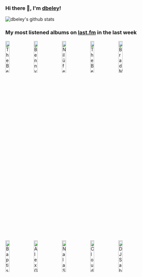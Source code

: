 ### Hi there 👋, I'm [dbeley](https://dbeley.ovh/en)!

![dbeley's github stats](https://github-readme-stats.vercel.app/api?username=dbeley)

### My most listened albums on [last.fm](https://www.last.fm/user/d_beley) in the last week

[<img src='https://lastfm.freetls.fastly.net/i/u/300x300/a196da5cbfd2821d6a33d5978b820d05.jpg' width='16%' height='16%' alt='The Beatles - The Beatles'>](https://www.last.fm/music/the%2bbeatles/the%2bbeatles)&nbsp;
[<img src='https://lastfm.freetls.fastly.net/i/u/300x300/0219c3d253127cdb95fec5a4f16e6d89.jpg' width='16%' height='16%' alt='Benny Goodman - The Famous 1938 Carnegie Hall Jazz Concert'>](https://www.last.fm/music/benny%2bgoodman/the%2bfamous%2b1938%2bcarnegie%2bhall%2bjazz%2bconcert)&nbsp;
[<img src='https://lastfm.freetls.fastly.net/i/u/300x300/8e557c5e0b08733673d22fb8c1344115.png' width='16%' height='16%' alt='Nilüfer Yanya - My Method Actor'>](https://www.last.fm/music/nil%25c3%25bcfer%2byanya/my%2bmethod%2bactor)&nbsp;
[<img src='https://lastfm.freetls.fastly.net/i/u/300x300/deaec2d4735bea0d1c45fc75261624ae.jpg' width='16%' height='16%' alt='The Beatles - Revolver'>](https://www.last.fm/music/the%2bbeatles/revolver)&nbsp;
[<img src='https://lastfm.freetls.fastly.net/i/u/300x300/f76fb79ea21151a98679ec398798bd4e.jpg' width='16%' height='16%' alt='Brad Mehldau - Your Mother Should Know: Brad Mehldau Plays The Beatles'>](https://www.last.fm/music/brad%2bmehldau/your%2bmother%2bshould%2bknow%253a%2bbrad%2bmehldau%2bplays%2bthe%2bbeatles)&nbsp;
<br>
[<img src='https://lastfm.freetls.fastly.net/i/u/300x300/4d54f37e810545c4a7c8486e19a625f7.jpg' width='16%' height='16%' alt='Baptiste Trotignon - Song Song Song'>](https://www.last.fm/music/baptiste%2btrotignon/song%2bsong%2bsong)&nbsp;
[<img src='https://lastfm.freetls.fastly.net/i/u/300x300/0b8520054cfd8af493b44a8bed0a2361.jpg' width='16%' height='16%' alt='Alex G - TRICK'>](https://www.last.fm/music/alex%2bg/trick)&nbsp;
[<img src='https://lastfm.freetls.fastly.net/i/u/300x300/c9dd460be6b0a7ee2b46acb93422c5cf.jpg' width='16%' height='16%' alt='Nala Sinephro - Endlessness'>](https://www.last.fm/music/nala%2bsinephro/endlessness)&nbsp;
[<img src='https://lastfm.freetls.fastly.net/i/u/300x300/8c2b2bf23e814013a4b254e6a52a09b8.png' width='16%' height='16%' alt='Cloud Nothings - Attack on Memory'>](https://www.last.fm/music/cloud%2bnothings/attack%2bon%2bmemory)&nbsp;
[<img src='https://lastfm.freetls.fastly.net/i/u/300x300/735c7061efb842a2ecec3206359b29ab.jpg' width='16%' height='16%' alt='DJ Sabrina The Teenage DJ - Makin Magick'>](https://www.last.fm/music/dj%2bsabrina%2bthe%2bteenage%2bdj/makin%2527%2bmagick)&nbsp;
<br>
